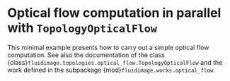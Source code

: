 # Optical flow computation in parallel with `TopologyOpticalFlow`

This minimal example presents how to carry out a simple optical flow
computation. See also the documentation of the class
{class}`fluidimage.topologies.optical_flow.TopologyOpticalFlow` and the work
defined in the subpackage {mod}`fluidimage.works.optical_flow`.

```{literalinclude} optflow_with_topology.py
```

